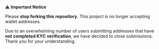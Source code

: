 ⚠️ **Important Notice**

Please **stop forking this repository**. This project is no longer accepting wallet addresses.

Due to an overwhelming number of users submitting addresses that have **not completed KYC verification**, we have decided to close submissions. Thank you for your understanding.

